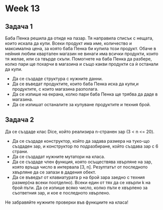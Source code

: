 # Week 13

## Задача 1
Баба Пенка решила да отиде на пазар. Тя направила списък с нещата, които искала да купи. Всеки продукт има име, количество и максимална цена, за която баба Пенка би купила този продукт. Обаче в нейния любим квартален магазин не винаги има всички продукти, които тя желае, или са твърде скъпи. Помогнете на баба Пенка да разбере, колко пари ще похарчи в магазина и също какви продукти са ѝ останали да купи. 
* Да се създаде структура с нужните данни. 
* Да се въведат продуктите, които баба Пенка иска да купи,и продуктите, с които магазина разполага. 
* Да се изпише на екрана, колко пари баба Пенка ще трябва да даде в магазина. 
* Да се изпишат останалите за купуване продуктите и техния брой.

## Задача 2

Да се създаде клас Dice, който реализира n-странен зар (3 < n <= 20). 
* Да се създаде конструктор, който да задава размера на туко-що създаден зар, и конструктор по подразбиране, който създава зар с 6 страни.
* Да се създадат нужните мутатори на класа. 
* Да се създаде член функция, която осъществява хвърляне на зар, която връща число в интервала [3, n]. Резултатът от последното хвърляне да се запази в дадения обект. 
* Да се въведът от  клавиатурата p на брой зара заедно с техния размер(на всеки поотделно). Всеки един от тях да се хвърли k на брой пъти. Да се изпише всяко число, колко пъти е хвърлено за съответния зар, и кое е последното хвърлено.

Не забравяйте нужните проверки във функциите на класа!